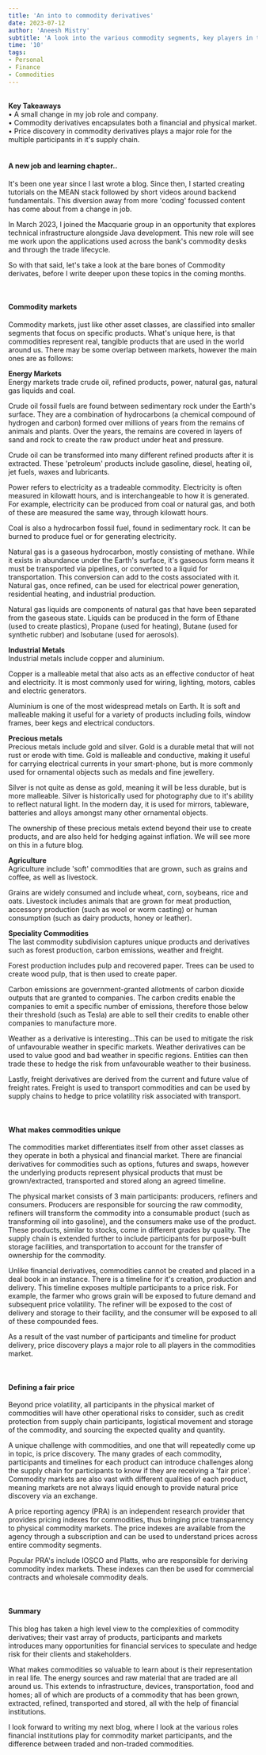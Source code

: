 ```yaml
---
title: 'An into to commodity derivatives'
date: 2023-07-12
author: 'Aneesh Mistry'
subtitle: 'A look into the various commodity segments, key players in the market and my career change'
time: '10'
tags:
- Personal
- Finance
- Commodities
---
```

<br>
<strong>Key Takeaways</strong><br>
&#8226; A small change in my job role and company.<br>
&#8226; Commodity derivatives encapsulates both a financial and physical market.<br>
&#8226; Price discovery in commodity derivatives plays a major role for the multiple participants in it's supply chain.<br>

<br>
<h4>A new job and learning chapter..</h4>
<p>
It's been one year since I last wrote a blog. Since then, I started creating tutorials on the MEAN stack followed by short videos around backend fundamentals. This diversion away from more 'coding' focussed content has come about from a change in job. 
</p>
<p>
In March 2023, I joined the Macquarie group in an opportunity that explores technical infrastructure alongside Java development. This new role will see me work upon the applications used across the bank's commodity desks and through the trade lifecycle. 
</p>
<p>
So with that said, let's take a look at the bare bones of Commodity derivates, before I write deeper upon these topics in the coming months.
</p>

<br>
<h4>Commodity markets</h4>
<p>
Commodity markets, just like other asset classes, are classified into smaller segments that focus on specific products. What's unique here, is that commodities represent real, tangible products that are used in the world around us. There may be some overlap between markets, however the main ones are as follows:
</p>
<p>
<strong>Energy Markets</strong><br>
Energy markets trade crude oil, refined products, power, natural gas, natural gas liquids and coal.
</p>
<p>
Crude oil fossil fuels are found between sedimentary rock under the Earth's surface. They are a combination of hydrocarbons (a chemical compound of hydrogen and carbon) formed over millions of years from the remains of animals and plants. Over the years, the remains are covered in layers of sand and rock to create the raw product under heat and pressure. 
</p>
<p>
Crude oil can be transformed into many different refined products after it is extracted. These 'petroleum' products include gasoline, diesel, heating oil, jet fuels, waxes and lubricants.
</p>
<p>
Power refers to electricity as a tradeable commodity. Electricity is often measured in kilowatt hours, and is interchangeable to how it is generated. For example, electricity can be produced from coal or natural gas, and both of these are measured the same way, through kilowatt hours.
</p>
<p>
Coal is also a hydrocarbon fossil fuel, found in sedimentary rock. It can be burned to produce fuel or for generating electricity. 
</p>
<p>
Natural gas is a gaseous hydrocarbon,  mostly consisting of methane. While it exists in abundance under the Earth's surface, it's gaseous form means it must be transported via pipelines, or converted to a liquid for transportation. This conversion can add to the costs associated with it. Natural gas, once refined, can be used for electrical power generation, residential heating, and industrial production.  
</p>
<p>
Natural gas liquids are components of natural gas that have been separated from the gaseous state. Liquids can be produced in the form of Ethane (used to create plastics), Propane (used for heating), Butane (used for synthetic rubber) and Isobutane (used for aerosols).
</p>

<p>
<strong>Industrial Metals</strong><br>
Industrial metals include copper and aluminium. 
</p>
<p>
Copper is a malleable metal that also acts as an effective conductor of heat and electricity. It is most commonly used for wiring, lighting, motors, cables and electric generators.
</p>
<p>
Aluminium is one of the most widespread metals on Earth. It is soft and malleable making it useful for a variety of products including foils, window frames, beer kegs and electrical conductors.
</p>

<p>
<strong>Precious metals</strong><br>
Precious metals include gold and silver. Gold is a durable metal that will not rust or erode with time. Gold is malleable and conductive, making it useful for carrying electrical currents in your smart-phone, but is more commonly used for ornamental objects such as medals and fine jewellery. 
<p>
<p>
Silver is not quite as dense as gold, meaning it will be less durable, but is more malleable. Silver is historically used for photography due to it's ability to reflect natural light. In the modern day, it is used for mirrors, tableware, batteries and alloys amongst many other ornamental objects. 
</p>
<p>
The ownership of these precious metals extend beyond their use to create products, and are also held for hedging against inflation. We will see more on this in a future blog.
</p>

<strong>Agriculture</strong><br>
Agriculture include 'soft' commodities that are grown, such as grains and coffee, as well as livestock. 
</p>
<p>
Grains are widely consumed and include wheat, corn, soybeans, rice and oats. Livestock includes animals that are grown for meat production, accessory production (such as wool or worm casting) or human consumption (such as dairy products, honey or leather).  
</p>
<p>
<strong>Speciality Commodities</strong><br>
The last commodity subdivision captures unique products and derivatives such as forest production, carbon emissions, weather and freight. 
</p>
<p>
Forest production includes pulp and recovered paper. Trees can be used to create wood pulp, that is then used to create paper.  
</p>
<p>
Carbon emissions are government-granted allotments of carbon dioxide outputs that are granted to companies. The carbon credits enable the companies to emit a specific number of emissions, therefore those below their threshold (such as Tesla) are able to sell their credits to enable other companies to manufacture more. 
</p>
<p>
Weather as a derivative is interesting...This can be used to mitigate the risk of unfavourable weather in specific markets. Weather derivatives can be used to value good and bad weather in specific regions. Entities can then trade these to hedge the risk from unfavourable weather to their business. 
</p>
<p>
Lastly, freight derivatives are derived from the current and future value of freight rates. Freight is used to transport commodities and can be used by supply chains to hedge to price volatility risk associated with transport.
</p>
<br>
<h4>What makes commodities unique</h4>
<p>
The commodities market differentiates itself from other asset classes as they operate in both a physical and financial market. There are financial derivatives for commodities such as options, futures and swaps, however the underlying products represent physical products that must be grown/extracted, transported and stored along an agreed timeline. 
</p>
<p>
The physical market consists of 3 main participants: producers, refiners and consumers.
Producers are responsible for sourcing the raw commodity, refiners will transform the commodity into a consumable product (such as transforming oil into gasoline), and the consumers make use of the product. These products, similar to stocks, come in different grades by quality. The supply chain is extended further to include participants for purpose-built storage facilities, and transportation to account for the transfer of ownership for the commodity.
</p>
<p>
Unlike financial derivatives, commodities cannot be created and placed in a deal book in an instance. There is a timeline for it's creation, production and delivery. This timeline exposes multiple participants to a price risk. For example, the farmer who grows grain will be exposed to future demand and subsequent price volatility. The refiner will be exposed to the cost of delivery and storage to their facility, and the consumer will be exposed to all of these compounded fees.
</p>
<p>
As a result of the vast number of participants and timeline for product delivery, price discovery plays a major role to all players in the commodities market.
</p>
<br>
<h4>Defining a fair price</h4>
<p>
Beyond price volatility, all participants in the physical market of commodities will have other operational risks to consider, such as credit protection from supply chain participants, logistical movement and storage of the commodity, and sourcing the expected quality and quantity. 
</p>
<p>
A unique challenge with commodities, and one that will repeatedly come up in topic, is price discovery. The many grades of each commodity, participants and timelines for each product can introduce challenges along the supply chain for participants to know if they are receiving a 'fair price'. Commodity markets are also vast with different qualities of each product, meaning markets are not always liquid enough to provide natural price discovery via an exchange.
</p>
<p>
A price reporting agency (PRA) is an independent research provider that provides pricing indexes for commodities, thus bringing price transparency to physical commodity markets. The price indexes are available from the agency through a subscription and can be used to understand prices across entire commodity segments. 
</p>
<p>
Popular PRA's include IOSCO and Platts, who are responsible for deriving commodity index markets. These indexes can then be used for commercial contracts and wholesale commodity deals.
</p>

<br>
<h4>Summary</h4>
<p>
This blog has taken a high level view to the complexities of commodity derivatives; their vast array of products, participants and markets introduces many opportunities for financial services to speculate and hedge risk for their clients and stakeholders. 
</p>
<p>
What makes commodities so valuable to learn about is their representation in real life. The energy sources and raw material that are traded are all around us. This extends to infrastructure, devices, transportation, food and homes; all of which are products of a commodity that has been grown, extracted, refined, transported and stored, all with the help of financial institutions. 
</p>
<p>
I look forward to writing my next blog, where I look at the various roles financial institutions play for commodity market participants, and the difference between traded and non-traded commodities.
</p>